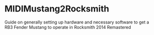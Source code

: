 # MIDIMustang2Rocksmith
Guide on generally setting up hardware and necessary software to get a RB3 Fender Mustang to operate in Rocksmith 2014 Remastered
